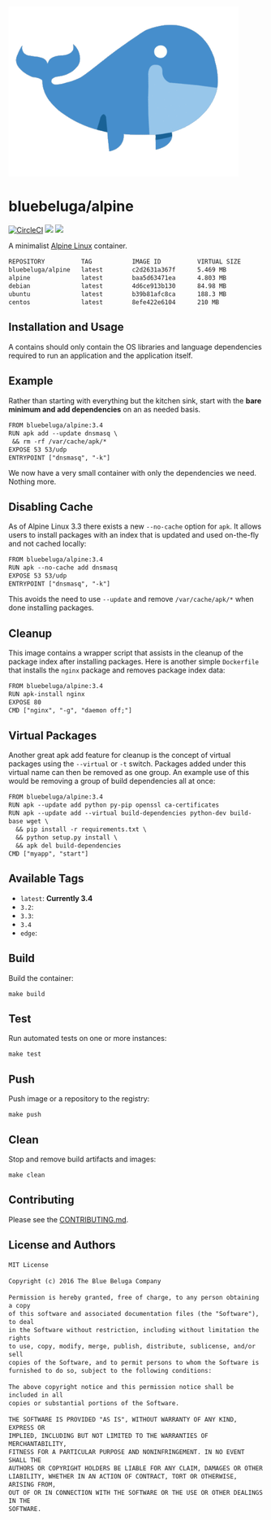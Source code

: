 
![bluebeluga/alpine](https://raw.githubusercontent.com/blue-beluga/docker-alpine/master/docs/images/bluebeluga.png)

# bluebeluga/alpine


[![CircleCI](https://circleci.com/gh/riddopic/docker-alpine.svg?style=svg)](https://circleci.com/gh/riddopic/docker-alpine)
[![](https://images.microbadger.com/badges/image/bluebeluga/alpine.svg)](https://microbadger.com/images/bluebeluga/alpine "Get your own image badge on microbadger.com")
[![](https://images.microbadger.com/badges/version/bluebeluga/alpine.svg)](https://microbadger.com/images/bluebeluga/alpine "Get your own version badge on microbadger.com")

A minimalist [Alpine Linux](http://alpinelinux.org/) container.

```
REPOSITORY          TAG           IMAGE ID          VIRTUAL SIZE
bluebeluga/alpine   latest        c2d2631a367f      5.469 MB
alpine              latest        baa5d63471ea      4.803 MB
debian              latest        4d6ce913b130      84.98 MB
ubuntu              latest        b39b81afc8ca      188.3 MB
centos              latest        8efe422e6104      210 MB
```

## Installation and Usage

A contains should only contain the OS libraries and language dependencies required to run an application and the application itself.

## Example

Rather than starting with everything but the kitchen sink, start with the **bare minimum and add dependencies** on an as needed basis.

```
FROM bluebeluga/alpine:3.4
RUN apk add --update dnsmasq \
 && rm -rf /var/cache/apk/*
EXPOSE 53 53/udp
ENTRYPOINT ["dnsmasq", "-k"]
```

We now have a very small container with only the dependencies we need. Nothing more.

## Disabling Cache

As of Alpine Linux 3.3 there exists a new `--no-cache` option for `apk`. It allows users to install packages with an index that is updated and used on-the-fly and not cached locally:

```
FROM bluebeluga/alpine:3.4
RUN apk --no-cache add dnsmasq
EXPOSE 53 53/udp
ENTRYPOINT ["dnsmasq", "-k"]
```

This avoids the need to use `--update` and remove `/var/cache/apk/*` when done installing packages.

## Cleanup

This image contains a wrapper script that assists in the cleanup of the package index after installing packages. Here is another simple `Dockerfile` that installs the `nginx` package and removes package index data:

```
FROM bluebeluga/alpine:3.4
RUN apk-install nginx
EXPOSE 80
CMD ["nginx", "-g", "daemon off;"]
```

## Virtual Packages

Another great apk add feature for cleanup is the concept of virtual packages using the `--virtual` or `-t` switch. Packages added under this virtual name can then be removed as one group. An example use of this would be removing a group of build dependencies all at once:

```
FROM bluebeluga/alpine:3.4
RUN apk --update add python py-pip openssl ca-certificates
RUN apk --update add --virtual build-dependencies python-dev build-base wget \
  && pip install -r requirements.txt \
  && python setup.py install \
  && apk del build-dependencies
CMD ["myapp", "start"]
```

## Available Tags

* `latest`: **Currently 3.4**
* `3.2`:
* `3.3`:
* `3.4`
* `edge`:

## Build

Build the container:

    make build

## Test

Run automated tests on one or more instances:

    make test

## Push

Push image or a repository to the registry:

    make push

## Clean

Stop and remove build artifacts and images:

    make clean

## Contributing

Please see the [CONTRIBUTING.md](CONTRIBUTING.md).

## License and Authors

```
MIT License

Copyright (c) 2016 The Blue Beluga Company

Permission is hereby granted, free of charge, to any person obtaining a copy
of this software and associated documentation files (the "Software"), to deal
in the Software without restriction, including without limitation the rights
to use, copy, modify, merge, publish, distribute, sublicense, and/or sell
copies of the Software, and to permit persons to whom the Software is
furnished to do so, subject to the following conditions:

The above copyright notice and this permission notice shall be included in all
copies or substantial portions of the Software.

THE SOFTWARE IS PROVIDED "AS IS", WITHOUT WARRANTY OF ANY KIND, EXPRESS OR
IMPLIED, INCLUDING BUT NOT LIMITED TO THE WARRANTIES OF MERCHANTABILITY,
FITNESS FOR A PARTICULAR PURPOSE AND NONINFRINGEMENT. IN NO EVENT SHALL THE
AUTHORS OR COPYRIGHT HOLDERS BE LIABLE FOR ANY CLAIM, DAMAGES OR OTHER
LIABILITY, WHETHER IN AN ACTION OF CONTRACT, TORT OR OTHERWISE, ARISING FROM,
OUT OF OR IN CONNECTION WITH THE SOFTWARE OR THE USE OR OTHER DEALINGS IN THE
SOFTWARE.
```

